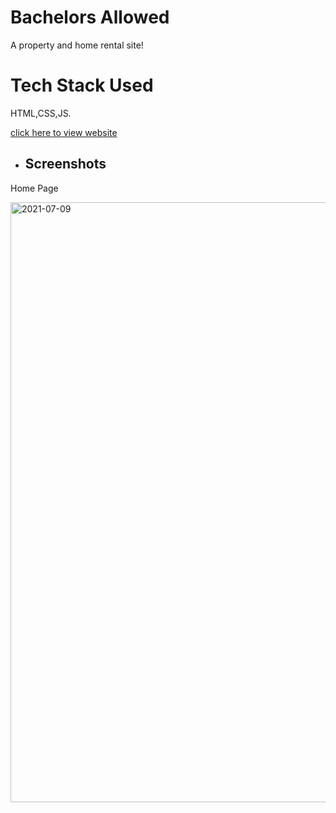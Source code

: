 
# Bachelors Allowed
A property and home rental site!

# Tech Stack Used
HTML,CSS,JS.


[click here to view website](https://chidhvilastanay.github.io/webkrithi_cicada_3301/index.html)

- ## Screenshots
Home Page

 <img width="960" alt="2021-07-09" src="https://user-images.githubusercontent.com/85628776/125085565-5a7b5a00-e0e8-11eb-827b-9c7c3f67fdc8.png">


